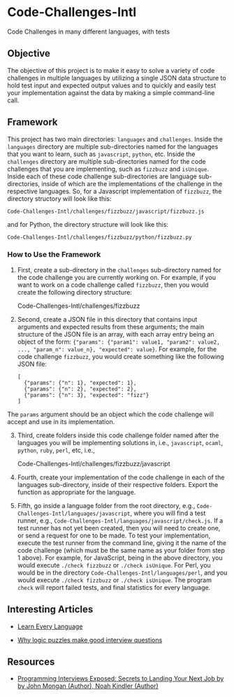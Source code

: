 # Code-Challenges-Intl
Code Challenges in many different languages, with tests

## Objective
The objective of this project is to make it easy to solve a variety of
code challenges in multiple languages by utilizing a single JSON data
structure to hold test input and expected output values and to quickly
and easily test your implementation against the data by making a
simple command-line call.

## Framework
This project has two main directories: `languages` and `challenges`.
Inside the `languages` directory are multiple sub-directories named
for the languages that you want to learn, such as `javascript`,
`python`, etc.  Inside the `challenges` directory are multiple
sub-directories named for the code challenges that you are
implementing, such as `fizzbuzz` and `isUnique`.  Inside each of these
code challenge sub-directories are language sub-directories, inside of
which are the implementations of the challenge in the respective
languages.  So, for a Javascript implementation of `fizzbuzz`, the
directory structory will look like this:

    Code-Challenges-Intl/challenges/fizzbuzz/javascript/fizzbuzz.js

and for Python, the directory structure will look like this:

    Code-Challenges-Intl/challenges/fizzbuzz/python/fizzbuzz.py

### How to Use the Framework
1. First, create a sub-directory in the `challenges` sub-directory
named for the code challenge you are currently working on.  For
example, if you want to work on a code challenge called `fizzbuzz`,
then you would create the following directory structure:

    Code-Challenges-Intl/challenges/fizzbuzz
    
2. Second, create a JSON file in this directory that contains input
arguments and expected results from these arguments; the main
structure of the JSON file is an array, with each array entry being an
object of the form: `{"params": {"param1": value1, "param2": value2,
..., "param_n": value_n}, "expected": value}`.  For example, for the
code challenge `fizzbuzz`, you would create something like the
following JSON file:

    ```
    [
      {"params": {"n": 1}, "expected": 1},
      {"params": {"n": 2}, "expected": 2},
      {"params": {"n": 3}, "expected": "fizz"}
    ]
    ```

The `params` argument should be an object which the code challenge
will accept and use in its implementation.

3. Third, create folders inside this code challenge folder named after
the languages you will be implementing solutions in, i.e.,
`javascript`, `ocaml`, `python`, `ruby`, `perl`, etc, i.e.,

    Code-Challenges-Intl/challenges/fizzbuzz/javascript

4. Fourth, create your implementation of the code challenge in each of
the languages sub-directory, inside of their respective folders.
Export the function as appropriate for the language.

5. Fifth, go inside a language folder from the root directory, e.g.,
`Code-Challenges-Intl/languages/javascript`, where you will find a
test runner, e.g.,
`Code-Challenges-Intl/languages/javascript/check.js`.  If a test
runner has not yet been created, then you will need to create one, or
send a request for one to be made.  To test your implementation,
execute the test runner from the command line, giving it the name of
the code challenge (which must be the same name as your folder from
step 1 above).  For example, for JavaScript, being in the above
directory, you would execute `./check fizzbuzz` or `./check isUnique`.
For Perl, you would be in the directory `Code-Challenges-Intl/languages/perl`,
and you would execute `./check fizzbuzz` or `./check isUnique`.  The
program `check` will report failed tests, and final statistics for
every language.

## Interesting Articles
* [Learn Every Language](https://blog.bradfieldcs.com/in-2017-learn-every-language-59b11f68eee)

* [Why logic puzzles make good interview questions](https://imranontech.com/2007/01/10/why-logic-puzzles-make-good-interview-questions/)

## Resources
* [Programming Interviews Exposed: Secrets to Landing Your Next Job
  by by John Mongan (Author), Noah Kindler (Author)](https://www.amazon.com/Programming-Interviews-Exposed-Secrets-Landing/dp/0471383562)